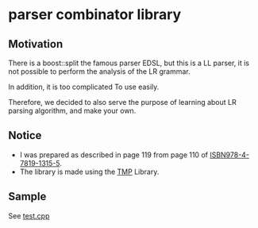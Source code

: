 # parser combinator library

## Motivation

There is a boost::split the famous parser EDSL, but this is a LL parser, it is not possible to perform the analysis of the LR grammar.

In addition, it is too complicated To use easily.

Therefore, we decided to also serve the purpose of learning about LR parsing algorithm, and make your own.

## Notice

* I was prepared as described in page 119 from page 110 of [ISBN978-4-7819-1315-5](http://www.saiensu.co.jp/?page=book_details&ISBN=ISBN978-4-7819-1315-5).
* The library is made ​​using the [TMP](https://github.com/minamiyama1994/TMP) Library.

## Sample

See [test.cpp](https://github.com/minamiyama1994/parser_combinator/blob/master/test.cpp)
